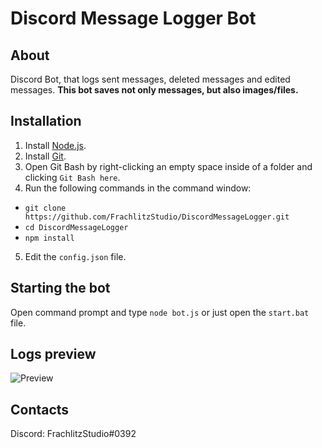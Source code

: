 # Discord Message Logger Bot

## About
Discord Bot, that logs sent messages, deleted messages and edited messages. 
**This bot saves not only messages, but also images/files.**

## Installation
1. Install [Node.js](https://nodejs.org/).
2. Install [Git](https://gitforwindows.org/).
3. Open Git Bash by right-clicking an empty space inside of a folder and clicking ```Git Bash here```.
4. Run the following commands in the command window:
  * ```git clone https://github.com/FrachlitzStudio/DiscordMessageLogger.git```
  * ```cd DiscordMessageLogger```
  * ```npm install```
5. Edit the ```config.json``` file.

## Starting the bot
Open command prompt and type ```node bot.js``` or just open the ```start.bat``` file.

## Logs preview
![Preview](https://i.imgur.com/JKTyHWI.png)

## Contacts
Discord: FrachlitzStudio#0392
